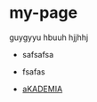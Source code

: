 # my-page

guygyyu hbuuh  hjjhhj

- safsafsa 
-  fsafas


- [aKADEMIA](HTTP://INFOSHAREACADEMY.COM)
